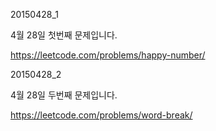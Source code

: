 ﻿20150428_1

4월 28일 첫번째 문제입니다.

https://leetcode.com/problems/happy-number/

20150428_2

4월 28일 두번째 문제입니다.

https://leetcode.com/problems/word-break/
